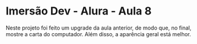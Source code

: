 # Imersão Dev - Alura - Aula 8

Neste projeto foi feito um upgrade da aula anterior, de modo que, no final, mostre a carta do computador. Além disso, a aparência geral está melhor.
